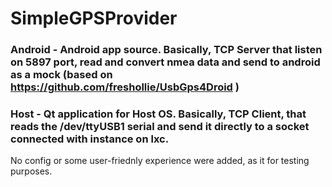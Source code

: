 # SimpleGPSProvider

### Android - Android app source. Basically, TCP Server that listen on 5897 port, read and convert nmea data and send to android as a mock (based on https://github.com/freshollie/UsbGps4Droid )
### Host - Qt application for Host OS. Basically, TCP Client, that reads the /dev/ttyUSB1 serial and send it directly to a socket connected with instance on lxc.

No config or some user-friednly experience were added, as it for testing purposes.